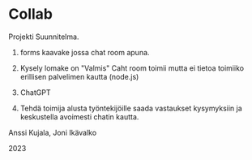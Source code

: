 # Collab

Projekti Suunnitelma.

1) forms kaavake jossa chat room apuna.

2) Kysely lomake on "Valmis" Caht room toimii mutta ei tietoa toimiiko erillisen palvelimen kautta (node.js)

3) ChatGPT

4) Tehdä toimija alusta työntekijöille saada vastaukset kysymyksiin ja keskustella avoimesti chatin kautta.


Anssi Kujala, 
Joni Ikävalko

2023